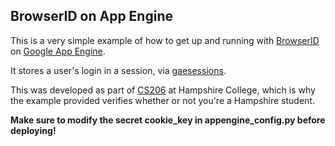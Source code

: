 BrowserID on App Engine 
-----------------------

This is a very simple example of how to get up and running with [BrowserID](http://browserid.org) on [Google App Engine](http://code.google.com/appengine/).

It stores a user's login in a session, via [gaesessions](https://github.com/dound/gae-sessions).

This was developed as part of [CS206](http://hampshire.edu/~pedcs/classes/cs206January12/) at Hampshire College, which is why the example provided verifies whether or not you're a Hampshire student.

__Make sure to modify the secret cookie_key in appengine_config.py before deploying!__